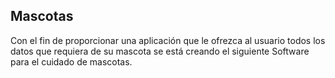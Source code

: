## Mascotas
Con el fin de proporcionar una aplicación que le ofrezca al usuario todos los datos que requiera de su mascota se está creando el siguiente Software para el cuidado de mascotas.

